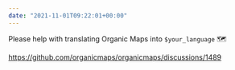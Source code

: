 ```yaml
---
date: "2021-11-01T09:22:01+00:00"
---
```


Please help with translating Organic Maps into `$your_language` 🗺️  
  
<https://github.com/organicmaps/organicmaps/discussions/1489>